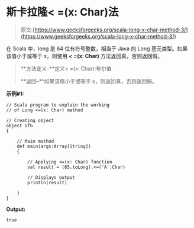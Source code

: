 # 斯卡拉隆< =(x: Char)法

> 原文:[https://www.geeksforgeeks.org/scala-long-x-char-method-3/](https://www.geeksforgeeks.org/scala-long-x-char-method-3/)

在 Scala 中，long 是 64 位有符号整数，相当于 Java 的 Long 基元类型。如果该值小于或等于 x，则使用 **< =(x: Char)** 方法返回真，否则返回假。

> **方法定义–**定义< =(x: Char):布尔值
> 
> **返回–**如果该值小于或等于 x，则返回真，否则返回假。

**示例#1:**

```
// Scala program to explain the working 
// of Long <=(x: Char) method

// Creating object
object GfG
{ 

    // Main method
    def main(args:Array[String])
    {

        // Applying <=(x: Char) function
        val result = (65.toLong).<=('A':Char)

        // Displays output
        println(result)

    }
} 
```

**Output:**

```
true

```